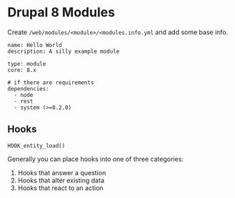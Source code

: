 # Drupal 8 Modules

Create `/web/modules/<module>/<modules.info.yml` and add some base info.

```
name: Hello World
description: A silly example module

type: module
core: 8.x

# if there are requirements
dependencies:
  - node
  - rest
  - system (>=8.2.0)
```

## Hooks

`HOOK_entity_load()`

Generally you can place hooks into one of three categories:

1. Hooks that answer a question
2. Hooks that alter existing data
3. Hooks that react to an action
